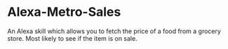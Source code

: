 # Alexa-Metro-Sales
An Alexa skill which allows you to fetch the price of a food from a grocery store. Most likely to see if the item is on sale.
